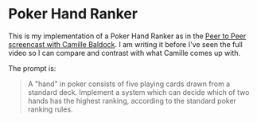 # Poker Hand Ranker

This is my implementation of a Poker Hand Ranker as in the [Peer to Peer screencast with Camille Baldock][peer_to_peer]. I am writing it before I've seen the full video so I can compare and contrast with what Camille comes up with.

The prompt is:

> A "hand" in poker consists of five playing cards drawn from a standard deck. Implement a system which can decide which of two hands has the highest ranking, according to the standard poker ranking rules.

[peer_to_peer]: http://peertopeer.io/videos/2-camille-baldock/
